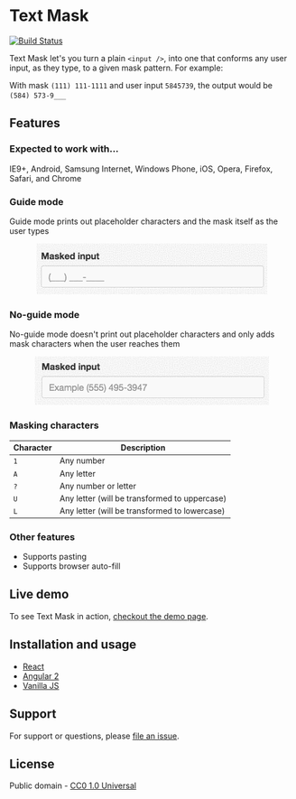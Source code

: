 # Text Mask

[![Build Status](https://travis-ci.org/msafi/text-mask.svg?branch=master)](https://travis-ci.org/msafi/text-mask)

Text Mask let's you turn a plain `<input />`, into one that conforms
any user input, as they type, to a given mask pattern. For example:

With mask `(111) 111-1111` and user input `5845739`, the output would be `(584) 573-9___`

## Features

### Expected to work with...

IE9+, Android, Samsung Internet, Windows Phone, iOS, Opera, Firefox, Safari, and Chrome

### Guide mode

Guide mode prints out placeholder characters and the mask itself as the user types

<p align="center">
<img src="assets/guideMode.gif"/>
</p>

### No-guide mode

No-guide mode doesn't print out placeholder characters and only adds mask characters when the
user reaches them

<p align="center">
<img src="assets/noGuideMode.gif"/>
</p>

### Masking characters

Character | Description
--- | ---
`1` | Any number
`A` | Any letter
`?` | Any number or letter
`U` | Any letter (will be transformed to uppercase)
`L` | Any letter (will be transformed to lowercase)

### Other features

* Supports pasting
* Supports browser auto-fill

## Live demo

To see Text Mask in action, [checkout the demo page](https://msafi.github.io/text-mask/).

## Installation and usage

* [React](integrations/react)
* [Angular 2](integrations/angular2)
* [Vanilla JS](integrations/vanilla)

## Support

For support or questions, please
[file an issue](https://github.com/msafi/text-mask/issues).

## License

Public domain - [CC0 1.0 Universal](https://creativecommons.org/publicdomain/zero/1.0/)
